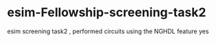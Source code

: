 # esim-Fellowship-screening-task2
esim screening task2 , performed circuits using the NGHDL feature
yes
